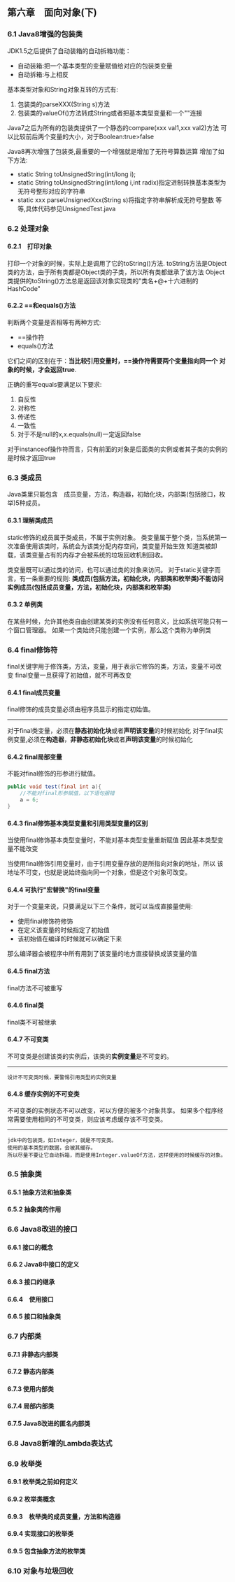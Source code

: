 ## 第六章　面向对象(下)

### 6.1 Java8增强的包装类

JDK1.5之后提供了自动装箱的自动拆箱功能：
- 自动装箱:把一个基本类型的变量赋值给对应的包装类变量
- 自动拆箱:与上相反

基本类型对象和String对象互转的方式有:
1. 包装类的parseXXX(String s)方法
2. 包装类的valueOf()方法转成String或者把基本类型变量和一个""连接

Java7之后为所有的包装类提供了一个静态的compare(xxx val1,xxx val2)方法
可以比较前后两个变量的大小，对于Boolean:true>false

Java8再次增强了包装类,最重要的一个增强就是增加了无符号算数运算
增加了如下方法:
- static String toUnsignedString(int/long i);
- static String toUnsignedString(int/long i,int radix)指定进制转换基本类型为无符号整形对应的字符串
- static xxx parseUnsignedXxx(String s)将指定字符串解析成无符号整数
等等,具体代码参见UnsignedTest.java

### 6.2 处理对象
#### 6.2.1　打印对象
打印一个对象的时候，实际上是调用了它的toString()方法.
toString方法是Object类的方法，由于所有类都是Object类的子类，所以所有类都继承了该方法
Object类提供的toString()方法总是返回该对象实现类的"类名+@+十六进制的HashCode"

#### 6.2.2 ==和equals()方法
判断两个变量是否相等有两种方式:
- ==操作符
- equals()方法

它们之间的区别在于：**当比较引用变量时，==操作符需要两个变量指向同一个**
**对象的时候，才会返回true**.

正确的重写equals要满足以下要求:
1. 自反性
2. 对称性
3. 传递性
4. 一致性
5. 对于不是null的x,x.equals(null)一定返回false

对于instanceof操作符而言，只有前面的对象是后面类的实例或者其子类的实例的是时候才返回true

### 6.3 类成员
Java类里只能包含　成员变量，方法，构造器，初始化块，内部类(包括接口，枚举)5种成员。
#### 6.3.1 理解类成员
static修饰的成员属于类成员，不属于实例对象。
类变量属于整个类，当系统第一次准备使用该类时，系统会为该类分配内存空间，类变量开始生效
知道类被卸载，该类变量占有的内存才会被系统的垃圾回收机制回收。

类变量既可以通过类的访问，也可以通过类的对象来访问。
对于static关键字而言，有一条重要的规则:
**类成员(包括方法，初始化块，内部类和枚举类)不能访问实例成员(包括成员变量，方法，初始化块，内部类和枚举类)**　　
#### 6.3.2 单例类
在某些时候，允许其他类自由创建某类的实例没有任何意义，比如系统可能只有一个窗口管理器。
如果一个类始终只能创建一个实例，那么这个类称为单例类
### 6.4 final修饰符
final关键字用于修饰类，方法，变量，用于表示它修饰的类，方法，变量不可改变
final变量一旦获得了初始值，就不可再改变
#### 6.4.1 final成员变量
final修饰的成员变量必须由程序员显示的指定初始值。
***
对于final类变量，必须在**静态初始化块**或者**声明该变量**的时候初始化
对于final实例变量,必须在**构造器**，**非静态初始化块**或者**声明该变量**的时候初始化

#### 6.4.2 final局部变量
不能对final修饰的形参进行赋值。

``` java
public void test(final int a){
	//不能对final形参赋值，以下语句报错
	a = 6;
}
```

#### 6.4.3 final修饰基本类型变量和引用类型变量的区别
当使用final修饰基本类型变量时，不能对基本类型变量重新赋值
因此基本类型变量不能改变

当使用final修饰引用变量时，由于引用变量存放的是所指向对象的地址，所以
该地址不可变，也就是说始终指向同一个对象，但是这个对象可改变。
#### 6.4.4 可执行"宏替换"的final变量
对于一个变量来说，只要满足以下三个条件，就可以当成直接量使用:
- 使用final修饰符修饰
- 在定义该变量的时候指定了初始值
- 该初始值在编译的时候就可以确定下来

那么编译器会被程序中所有用到了该变量的地方直接替换成该变量的值

#### 6.4.5 final方法

final方法不可被重写
#### 6.4.6 final类
final类不可被继承
#### 6.4.7 不可变类
不可变类是创建该类的实例后，该类的**实例变量**是不可变的。
***
	
	设计不可变类时候，要警惕引用类型的实例变量

#### 6.4.8 缓存实例的不可变类

不可变类的实例状态不可以改变，可以方便的被多个对象共享。
如果多个程序经常需要使用相同的不可变类，则应该考虑缓存该不可变类。

***
	jdk中的包装类，如Integer，就是不可变类。
	使用的基本类型的数据，会被其缓存。
	所以尽量不要让它自动拆箱，而是使用Integer.valueOf方法，这样使用的时候缓存的对象。
	
### 6.5 抽象类
#### 6.5.1 抽象方法和抽象类
#### 6.5.2 抽象类的作用
### 6.6 Java8改进的接口
#### 6.6.1 接口的概念
#### 6.6.2 Java8中接口的定义
#### 6.6.3 接口的继承
#### 6.6.4　使用接口
#### 6.6.5 接口和抽象类
### 6.7 内部类
#### 6.7.1 非静态内部类
#### 6.7.2 静态内部类
#### 6.7.3 使用内部类
#### 6.7.4 局部内部类
#### 6.7.5 Java8改进的匿名内部类
### 6.8 Java8新增的Lambda表达式
### 6.9 枚举类
#### 6.9.1 枚举类之前如何定义
#### 6.9.2 枚举类概念
#### 6.9.3　枚举类的成员变量，方法和构造器
#### 6.9.4 实现接口的枚举类
#### 6.9.5 包含抽象方法的枚举类
### 6.10 对象与垃圾回收








